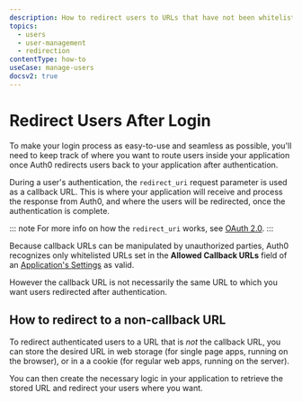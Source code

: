 ```yaml
---
description: How to redirect users to URLs that have not been whitelisted
topics:
  - users
  - user-management
  - redirection
contentType: how-to
useCase: manage-users
docsv2: true
---
```

# Redirect Users After Login

To make your login process as easy-to-use and seamless as possible, you'll need to keep track of where you want to route users inside your application once Auth0 redirects users back to your application after authentication.

During a user's authentication, the `redirect_uri` request parameter is used as a callback URL. This is where your application will receive and process the response from Auth0, and where the users will be redirected, once the authentication is complete.

::: note
For more info on how the `redirect_uri` works, see [OAuth 2.0](/protocols/oauth2).
:::

Because callback URLs can be manipulated by unauthorized parties, Auth0 recognizes only whitelisted URLs set in the **Allowed Callback URLs** field of an [Application's Settings](${manage_url}/#/applications/${account.clientId}/settings) as valid.

However the callback URL is not necessarily the same URL to which you want users redirected after authentication.

## How to redirect to a non-callback URL

To redirect authenticated users to a URL that is *not* the callback URL, you can store the desired URL in web storage (for single page apps, running on the browser), or in a a cookie (for regular web apps, running on the server).

You can then create the necessary logic in your application to retrieve the stored URL and redirect your users where you want.
